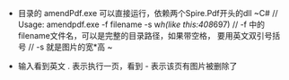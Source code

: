 - 目录的 amendPdf.exe 可以直接运行，依赖两个Spire.Pdf开头的dll
~C#
// Usage: amendpdf.exe -f filename -s w*h(like this:408*697)
// -f 中的filename文件名，可以是完整的目录路径，如果带空格， 要用英文双引号括号
// -s 就是图片的宽*高
~

- 输入看到英文 . 表示执行一页，看到 - 表示该页有图片被删除了
